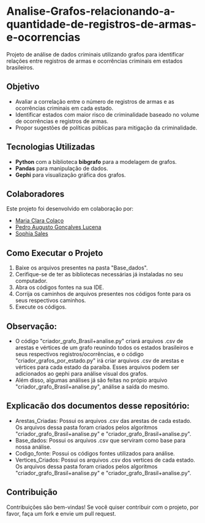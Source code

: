 # Analise-Grafos-relacionando-a-quantidade-de-registros-de-armas-e-ocorrencias
Projeto de análise de dados criminais utilizando grafos para identificar relações entre registros de armas e ocorrências criminais em estados brasileiros.
## Objetivo
- Avaliar a correlação entre o número de registros de armas e as ocorrências criminais em cada estado.
- Identificar estados com maior risco de criminalidade baseado no volume de ocorrências e registros de armas.
- Propor sugestões de políticas públicas para mitigação da criminalidade.

## Tecnologias Utilizadas
- **Python** com a biblioteca **bibgrafo** para a modelagem de grafos.
- **Pandas** para manipulação de dados.
- **Gephi** para visualização gráfica dos grafos.

## Colaboradores
Este projeto foi desenvolvido em colaboração por:

- [Maria Clara Colaço](https://github.com/claracolaco)
- [Pedro Augusto Gonçalves Lucena](https://github.com/pedrodev3005)
- [Sophia Sales](https://github.com/Sophia7b)

## Como Executar o Projeto
1. Baixe os arquivos presentes na pasta "Base_dados".
2. Cerifique-se de ter as bibliotecas necessárias já instaladas no seu computador.
3. Abra os códigos fontes na sua IDE.
4. Corrija os caminhos de arquivos presentes nos códigos fonte para os seus respectivos caminhos.
5. Execute os códigos.

## Observação:
- O código "criador_grafo_Brasil+analise.py" criará arquivos .csv de arestas e vértices de um grafo reunindo todos os estados brasileiros e seus respectivos registros/ocorrências, e o código "criador_grafos_por_estado.py" irá criar arquivos .csv de arestas e vértices para cada estado da paraíba. Esses arquivos podem ser adicionados ao gephi para análise visual dos grafos.
- Além disso, algumas análises já são feitas no própio arquivo "criador_grafo_Brasil+analise.py", análise a saída do mesmo.

## Explicacão dos documentos desse repositório:
- Arestas_Criadas: Possui os arquivos .csv das arestas de cada estado. Os arquivos dessa pasta foram criados pelos algoritmos "criador_grafo_Brasil+analise.py" e "criador_grafo_Brasil+analise.py".
- Base_dados: Possui os arquivos .csv que serviram como base para nossa análise.
- Codigo_fonte: Possui os códigos fontes utilizados para análise.
- Vertices_Criados: Possui os arquivos .csv dos vertices de cada estado. Os arquivos dessa pasta foram criados pelos algoritmos "criador_grafo_Brasil+analise.py" e "criador_grafo_Brasil+analise.py".

## Contribuição
Contribuições são bem-vindas! Se você quiser contribuir com o projeto, por favor, faça um fork e envie um pull request.

